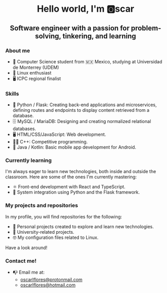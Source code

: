 <h1 align=center>Hello world, I'm 🅾️scar</h1>
<h2 align=center>Software engineer with a passion for problem-solving, tinkering, and learning</h2>

### About me
- 💛 Computer Science student from 🇲🇽 Mexico, studying at Universidad de Monterrey (UDEM)
- 🐧 Linux enthusiast
- 🖥️ ICPC regional finalist

### Skills
- 🐍 Python / Flask: Creating back-end applications and microservices, defining routes and endpoints to display content retrieved from a database.
- 🗄️ MySQL / MariaDB: Designing and creating normalized relational databases.
- 🖥️ HTML/CSS/JavaScript: Web development.
- 🏋️‍♂️ C++: Competitive programming.
- 📱 Java / Kotlin: Basic mobile app development for Android.

### Currently learning
I'm always eager to learn new technologies, both inside and outside the classroom. Here are some of the ones I'm currently mastering:
- ⚛️ Front-end development with React and TypeScript.
- 🔗 System integration using Python and the Flask framework.

### My projects and repositories
In my profile, you will find repositories for the following:
- 🧠 Personal projects created to explore and learn new technologies.
- 🏫 University-related projects.
- 🤓 My configuration files related to Linux.

Have a look around!

### Contact me!
- 📭 Email me at:
  - oscarlflores@protonmail.com
  - oscarlflores@hotmail.com
